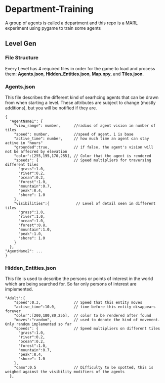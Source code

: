 # Department-Training
A group of agents is called a department and this repo is a MARL experiment using pygame to train some agents

## Level Gen
### File Structure

Every Level has 4 required files in order for the game to load and process them: **Agents.json**, **Hidden_Entities.json**, **Map.npy**, and **Tiles.json**.

### Agents.json
This file describes the different kind of searhcing agents that can be drawn from when starting a level. These attributes are subject to change (mostly additions), but you will be notified if they are.
```
{
  "AgentName1": {
    "view_range": number,      //radius of agent vision in number of tiles
    "speed": number,           //speed of agent, 1 is base
    "active_time": number,     // how much time an agent can stay active in "hours" 
    "grounded":true,           // if false, the agent's vision will not be affecred by elevation
    "color":[255,195,170,255], // Color that the agent is rendered
    "speeds": {                // Speed multipliers for traversing different tiles
      "grass":1.0,
      "river":0.2,
      "ocean":0.2,
      "forest":1.0,
      "mountain":0.7,
      "peak":0.4,
      "shore": 1.0
    },
    "visibilities":{            // Level of detail seen in different tiles
      "grass":1.0,
      "river":1.0,
      "ocean":1.0,
      "forest":0.8,
      "mountain":1.0,
      "peak":1.0,
      "shore": 1.0
    }
  },
"AgentName2": ...
}
```

### Hidden_Entities.json
This file is used to describe the persons or points of interest in the world which are being searched for. So far only persons of interest are implemented.

```
"Adult":{   
    "speed":0.3,               // Speed that this entity moves
    "active_time":10.0,        // time before this entity disappears forever
    "color":[200,180,80,255],  // color to be rendered after found
    "moves":"random",          // used to denote the kind of movement. Only random implemented so far
    "speeds": {                // Speed multipliers on different tiles
      "grass":1.0,
      "river":0.2,
      "ocean":0.2,
      "forest":1.0,
      "mountain":0.7,
      "peak":0.4,
      "shore": 1.0
    },
    "camo":0.5                 // Difficulty to be spotted, this is weighed against the visibility modifiers of the agents
  },
```
